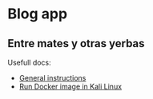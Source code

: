 # Blog app
## Entre mates y otras yerbas

Usefull docs:

- [General instructions](./docs/general.md)
- [Run Docker image in Kali Linux](./docs/docker.md)